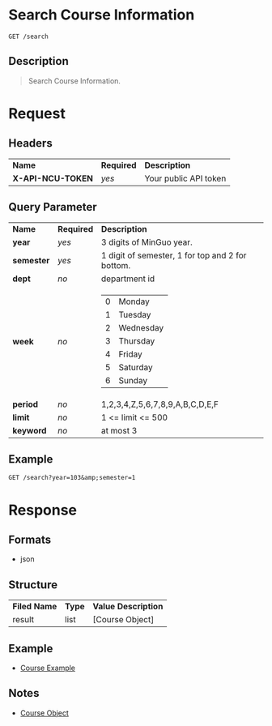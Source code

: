 # Search Course Information

```
GET /search
```

## Description
> Search Course Information.

# Request
## Headers
<table>
  <tr>
    <td><b>Name</b></td>
    <td><b>Required</b></td>
    <td><b>Description</b></td>
  </tr>
  <tr>
    <td><b>X-API-NCU-TOKEN</b></td>
    <td><i>yes</i></td>
    <td>Your public API token</td>
  </tr>
</table>

## Query Parameter
<table>
  <tr>
    <td><b>Name</b></td>
    <td><b>Required</b></td>
    <td><b>Description</b></td>
  </tr>
  <tr>
	<td><b>year</b></td>
	<td><i>yes</i></td>
	<td>3 digits of MinGuo year.</td>
  </tr>
  <tr>
	<td><b>semester</b></td>
	<td><i>yes</i></td>
	<td>1 digit of semester, 1 for top and 2 for bottom.</td>
  </tr>
  <tr>
	<td><b>dept</b></td>
	<td><i>no</i></td>
	<td>department id</td>
  </tr>
  <tr>
	<td><b>week</b></td>
	<td><i>no</i></td>
	<td>
		<table>
			<tr>
				<td>0</td>
				<td>Monday</td>
			</tr>
			<tr>
				<td>1</td>
				<td>Tuesday</td>
			</tr>
			<tr>
				<td>2</td>
				<td>Wednesday</td>
			</tr>
			<tr>
				<td>3</td>
				<td>Thursday</td>
			</tr>
			<tr>
				<td>4</td>
				<td>Friday</td>
			</tr>
			<tr>
				<td>5</td>
				<td>Saturday</td>
			</tr>
			<tr>
				<td>6</td>
				<td>Sunday</td>
			</tr>
		</table>
	</td>
  </tr>
  <tr>
	<td><b>period</b></td>
	<td><i>no</i></td>
	<td>1,2,3,4,Z,5,6,7,8,9,A,B,C,D,E,F<td>
  </tr>
  <tr>
	<td><b>limit</b></td>
	<td><i>no</i></td>
	<td>1 &lt;= limit &lt;= 500</td>
  </tr>
  <tr>
	<td><b>keyword</b></td>
	<td><i>no</i></td>
	<td>at most 3</td>
  </tr>
</table>

## Example
```
GET /search?year=103&amp;semester=1
```

# Response

## Formats
- json

## Structure
<table>
    <tr>
		<td><b>Filed Name</b></td>
		<td><b>Type</b></td>
		<td><b>Value Description</b></td>
	</tr>
    <tr>
        <td>result</td>
        <td>list</td>
        <td>[Course Object]</td>
    </tr>
</table>

## Example
- [Course Example](course/course.md#example)

## Notes
- [Course Object](course/course.md#structure)